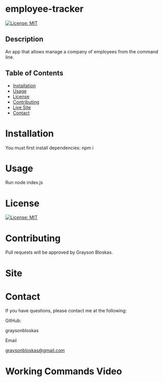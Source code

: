 # employee-tracker

  [![License: MIT](https://img.shields.io/badge/License-MIT-yellow.svg)](https://opensource.org/licenses/MIT)

  ## Description 
An app that allows manage a company of employees from the command line.
  ## Table of Contents 

  * [Installation](#installation)
  * [Usage](#usage)
  * [License](#license)
  * [Contributing](#contributing)
  * [Live Site](#Site)
  * [Contact](#contact)

  # Installation
  You must first install dependencies:
    npm i


  # Usage
  Run node index.js


  # License
  [![License: MIT](https://img.shields.io/badge/License-MIT-yellow.svg)](https://opensource.org/licenses/MIT)
  
  # Contributing
  Pull requests will be approved by Grayson Bloskas.

  # Site
  

  # Contact
  If you have questions, please contact me at the following: 

  
  GitHub: 

  graysonbloskas 

  Email 

  graysonbloskas@gmail.com 

  # Working Commands Video

